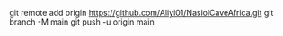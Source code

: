 git remote add origin https://github.com/Aliyi01/NasiolCaveAfrica.git
git branch -M main
git push -u origin main
